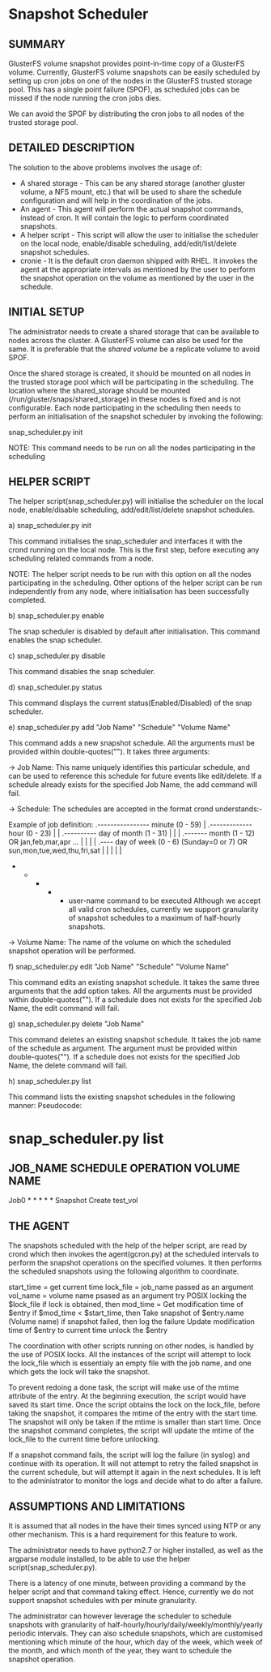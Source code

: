 Snapshot Scheduler
==============================

SUMMARY
-------

GlusterFS volume snapshot provides point-in-time copy of a GlusterFS volume. Currently, GlusterFS volume snapshots can be easily scheduled by setting up cron jobs on one of the nodes in the GlusterFS trusted storage pool. This has a single point failure (SPOF), as scheduled jobs can be missed if the node running the cron jobs dies.

We can avoid the SPOF by distributing the cron jobs to all nodes of the trusted storage pool.

DETAILED DESCRIPTION
--------------------

The solution to the above problems involves the usage of:

* A shared storage - This can be any shared storage (another gluster volume, a NFS mount, etc.) that will be used to share the schedule configuration and will help in the coordination of the jobs.
* An agent - This agent will perform the actual snapshot commands, instead of cron. It will contain the logic to perform coordinated snapshots.
* A helper script - This script will allow the user to initialise the scheduler on the local node, enable/disable scheduling, add/edit/list/delete snapshot schedules.
* cronie - It is the default cron daemon shipped with RHEL. It invokes the agent at the appropriate intervals as mentioned by the user to perform the snapshot operation on the volume as mentioned by the user in the schedule.

INITIAL SETUP
-------------

The administrator needs to create a shared storage that can be available to nodes across the cluster. A GlusterFS volume can also be used for the same. It is preferable that the *shared volume* be a replicate volume to avoid SPOF.

Once the shared storage is created, it should be mounted on all nodes in the trusted storage pool which will be participating in the scheduling. The location where the shared_storage should be mounted (/run/gluster/snaps/shared_storage) in these nodes is fixed and is not configurable. Each node participating in the scheduling then needs to perform an initialisation of the snapshot scheduler by invoking the following:

snap_scheduler.py init

NOTE: This command needs to be run on all the nodes participating in the scheduling

HELPER SCRIPT
-------------

The helper script(snap_scheduler.py) will initialise the scheduler on the local node, enable/disable scheduling, add/edit/list/delete snapshot schedules.

a) snap_scheduler.py init

This command initialises the snap_scheduler and interfaces it with the crond running on the local node. This is the first step, before executing any scheduling related commands from a node.

NOTE: The helper script needs to be run with this option on all the nodes participating in the scheduling. Other options of the helper script can be run independently from any node, where initialisation has been successfully completed.

b) snap_scheduler.py enable

The snap scheduler is disabled by default after initialisation. This command enables the snap scheduler.

c) snap_scheduler.py disable

This command disables the snap scheduler.

d) snap_scheduler.py status

This command displays the current status(Enabled/Disabled) of the snap scheduler.

e) snap_scheduler.py add "Job Name" "Schedule" "Volume Name"

This command adds a new snapshot schedule. All the arguments must be provided within double-quotes(""). It takes three arguments:

-> Job Name: This name uniquely identifies this particular schedule, and can be used to reference this schedule for future events like edit/delete. If a schedule already exists for the specified Job Name, the add command will fail.

-> Schedule: The schedules are accepted in the format crond understands:-

Example of job definition:
.---------------- minute (0 - 59)
| .------------- hour (0 - 23)
| | .---------- day of month (1 - 31)
| | | .------- month (1 - 12) OR jan,feb,mar,apr ...
| | | | .---- day of week (0 - 6) (Sunday=0 or 7) OR sun,mon,tue,wed,thu,fri,sat
| | | | |
* * * * * user-name command to be executed
Although we accept all valid cron schedules, currently we support granularity of snapshot schedules to a maximum of half-hourly snapshots.

-> Volume Name: The name of the volume on which the scheduled snapshot operation will be performed.

f) snap_scheduler.py edit "Job Name" "Schedule" "Volume Name"

This command edits an existing snapshot schedule. It takes the same three arguments that the add option takes. All the arguments must be provided within double-quotes(""). If a schedule does not exists for the specified Job Name, the edit command will fail.

g) snap_scheduler.py delete "Job Name"

This command deletes an existing snapshot schedule. It takes the job name of the schedule as argument. The argument must be provided within double-quotes(""). If a schedule does not exists for the specified Job Name, the delete command will fail.

h) snap_scheduler.py list

This command lists the existing snapshot schedules in the following manner: Pseudocode:

# snap_scheduler.py list
JOB_NAME         SCHEDULE         OPERATION        VOLUME NAME
--------------------------------------------------------------------
Job0             * * * * *        Snapshot Create  test_vol

THE AGENT
---------

The snapshots scheduled with the help of the helper script, are read by crond which then invokes the agent(gcron.py) at the scheduled intervals to perform the snapshot operations on the specified volumes. It then performs the scheduled snapshots using the following algorithm to coordinate.

start_time = get current time
lock_file = job_name passed as an argument
vol_name = volume name psased as an argument
try POSIX locking the $lock_file
    if lock is obtained, then
        mod_time = Get modification time of $entry
        if $mod_time < $start_time, then
            Take snapshot of $entry.name (Volume name)
            if snapshot failed, then
                log the failure
            Update modification time of $entry to current time
        unlock the $entry

The coordination with other scripts running on other nodes, is handled by the use of POSIX locks. All the instances of the script will attempt to lock the lock_file which is essentialy an empty file with the job name, and one which gets the lock will take the snapshot.

To prevent redoing a done task, the script will make use of the mtime attribute of the entry. At the beginning execution, the script would have saved its start time. Once the script obtains the lock on the lock_file, before taking the snapshot, it compares the mtime of the entry with the start time. The snapshot will only be taken if the mtime is smaller than start time. Once the snapshot command completes, the script will update the mtime of the lock_file to the current time before unlocking.

If a snapshot command fails, the script will log the failure (in syslog) and continue with its operation. It will not attempt to retry the failed snapshot in the current schedule, but will attempt it again in the next schedules. It is left to the administrator to monitor the logs and decide what to do after a failure.

ASSUMPTIONS AND LIMITATIONS
---------------------------

It is assumed that all nodes in the have their times synced using NTP or any other mechanism. This is a hard requirement for this feature to work.

The administrator needs to have python2.7 or higher installed, as well as the argparse module installed, to be able to use the helper script(snap_scheduler.py).

There is a latency of one minute, between providing a command by the helper script and that command taking effect. Hence, currently we do not support snapshot schedules with per minute granularity.

The administrator can however leverage the scheduler to schedule snapshots with granularity of half-hourly/hourly/daily/weekly/monthly/yearly periodic intervals. They can also schedule snapshots, which are customised mentioning which minute of the hour, which day of the week, which week of the month, and which month of the year, they want to schedule the snapshot operation.
